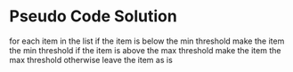 # Pseudo Code Solution


for each item in the list
    if the item is below the min threshold
        make the item the min threshold
    if the item is above the max threshold
        make the item the max threshold
    otherwise
        leave the item as is

